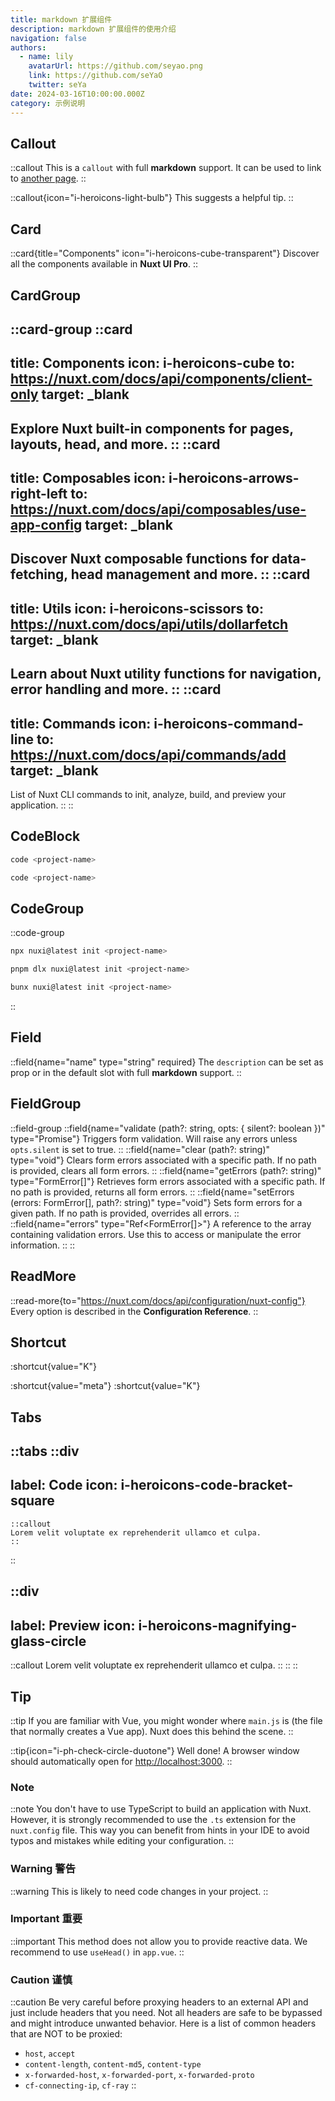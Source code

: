 ```yaml
---
title: markdown 扩展组件
description: markdown 扩展组件的使用介绍
navigation: false
authors:
  - name: lily
    avatarUrl: https://github.com/seyao.png
    link: https://github.com/seYaO
    twitter: seYa
date: 2024-03-16T10:00:00.000Z
category: 示例说明
---
```


## Callout

::callout
This is a `callout` with full **markdown** support. It can be used to link to [another page](https://ui.nuxt.com/pro/prose/card).
::

::callout{icon="i-heroicons-light-bulb"}
This suggests a helpful tip.
::


## Card

::card{title="Components" icon="i-heroicons-cube-transparent"}
Discover all the components available in **Nuxt UI Pro**.
::


## CardGroup

::card-group
  ::card
  ---
  title: Components
  icon: i-heroicons-cube
  to: https://nuxt.com/docs/api/components/client-only
  target: _blank
  ---
  Explore Nuxt built-in components for pages, layouts, head, and more.
  ::
  ::card
  ---
  title: Composables
  icon: i-heroicons-arrows-right-left
  to: https://nuxt.com/docs/api/composables/use-app-config
  target: _blank
  ---
  Discover Nuxt composable functions for data-fetching, head management and more.
  ::
  ::card
  ---
  title: Utils
  icon: i-heroicons-scissors
  to: https://nuxt.com/docs/api/utils/dollarfetch
  target: _blank
  ---
  Learn about Nuxt utility functions for navigation, error handling and more.
  ::
  ::card
  ---
  title: Commands
  icon: i-heroicons-command-line
  to: https://nuxt.com/docs/api/commands/add
  target: _blank
  ---
  List of Nuxt CLI commands to init, analyze, build, and preview your application.
  ::
::


## CodeBlock

```bash [Terminal]
code <project-name>
```

```bash
code <project-name>
```

## CodeGroup

::code-group

```bash [npx]
npx nuxi@latest init <project-name>
```

```bash [pnpm]
pnpm dlx nuxi@latest init <project-name>
```

```bash [bun]
bunx nuxi@latest init <project-name>
```

::

## Field

::field{name="name" type="string" required}
The `description` can be set as prop or in the default slot with full **markdown** support.
::



## FieldGroup

::field-group
  ::field{name="validate (path?: string, opts: { silent?: boolean })" type="Promise<T>"}
  Triggers form validation. Will raise any errors unless `opts.silent` is set to true.
  ::
  ::field{name="clear (path?: string)" type="void"}
  Clears form errors associated with a specific path. If no path is provided, clears all form errors.
  ::
  ::field{name="getErrors (path?: string)" type="FormError[]"}
  Retrieves form errors associated with a specific path. If no path is provided, returns all form errors.
  ::
  ::field{name="setErrors (errors: FormError[], path?: string)" type="void"}
  Sets form errors for a given path. If no path is provided, overrides all errors.
  ::
  ::field{name="errors" type="Ref<FormError[]>"}
  A reference to the array containing validation errors. Use this to access or manipulate the error information.
  ::
::


## ReadMore

::read-more{to="https://nuxt.com/docs/api/configuration/nuxt-config"}
Every option is described in the **Configuration Reference**.
::

## Shortcut

:shortcut{value="K"}

:shortcut{value="meta"} :shortcut{value="K"}


## Tabs

::tabs
  ::div
  ---
  label: Code
  icon: i-heroicons-code-bracket-square
  ---

  ```mdc
  ::callout
  Lorem velit voluptate ex reprehenderit ullamco et culpa.
  ::
  ```
  ::

  ::div
  ---
  label: Preview
  icon: i-heroicons-magnifying-glass-circle
  ---

  ::callout
  Lorem velit voluptate ex reprehenderit ullamco et culpa.
  ::
  ::
::

## Tip

::tip
If you are familiar with Vue, you might wonder where `main.js` is (the file that normally creates a Vue app). Nuxt does this behind the scene.
::

::tip{icon="i-ph-check-circle-duotone"}
Well done! A browser window should automatically open for <http://localhost:3000>.
::

### Note

::note
You don't have to use TypeScript to build an application with Nuxt. However, it is strongly recommended to use the `.ts` extension for the `nuxt.config` file. This way you can benefit from hints in your IDE to avoid typos and mistakes while editing your configuration.
::

### Warning 警告

::warning
This is likely to need code changes in your project.
::

### Important 重要

::important
This method does not allow you to provide reactive data. We recommend to use `useHead()` in `app.vue`.
::

### Caution 谨慎

::caution
Be very careful before proxying headers to an external API and just include headers that you need. Not all headers are safe to be bypassed and might introduce unwanted behavior. Here is a list of common headers that are NOT to be proxied:

- `host`, `accept`
- `content-length`, `content-md5`, `content-type`
- `x-forwarded-host`, `x-forwarded-port`, `x-forwarded-proto`
- `cf-connecting-ip`, `cf-ray`
::